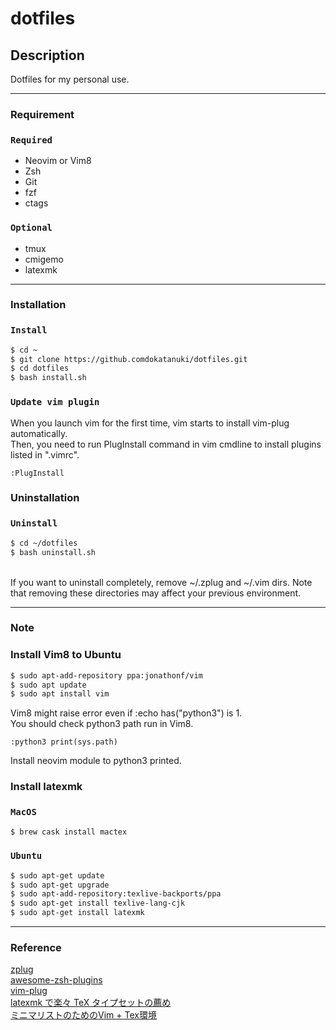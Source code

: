 # dotfiles


## Description
Dotfiles for my personal use.  

---

### Requirement
### `Required`
- Neovim or Vim8
- Zsh
- Git
- fzf
- ctags
### `Optional`
- tmux
- cmigemo
- latexmk

---

### Installation
### `Install`
```sh
$ cd ~
$ git clone https://github.comdokatanuki/dotfiles.git
$ cd dotfiles
$ bash install.sh
```

### `Update vim plugin`
When you launch vim for the first time, vim starts to install vim-plug automatically.  
Then, you need to run PlugInstall command in vim cmdline to install plugins listed in ".vimrc".
```
:PlugInstall
```

### Uninstallation
### `Uninstall`
```sh
$ cd ~/dotfiles
$ bash uninstall.sh
```
<br>
If you want to uninstall completely, remove ~/.zplug and ~/.vim dirs.  
Note that removing these directories may affect your previous environment.  

---

### Note
### Install Vim8 to Ubuntu
```sh
$ sudo apt-add-repository ppa:jonathonf/vim
$ sudo apt update
$ sudo apt install vim
```
Vim8 might raise error even if :echo has("python3") is 1.  
You should check python3 path run in Vim8.  
```
:python3 print(sys.path)
```
Install neovim module to python3 printed.  

### Install latexmk
### `MacOS`
```sh
$ brew cask install mactex
```
### `Ubuntu`
```sh
$ sudo apt-get update
$ sudo apt-get upgrade
$ sudo apt-add-repository:texlive-backports/ppa
$ sudo apt-get install texlive-lang-cjk
$ sudo apt-get install latexmk
```

---

### Reference
[zplug](https://github.com/zplug/zplug "zplug")  
[awesome-zsh-plugins](https://github.com/unixorn/awesome-zsh-plugins "awesome-zsh-plugins")  
[vim-plug](https://github.com/junegunn/vim-plug "vim-plug")  
[latexmk で楽々 TeX タイプセットの薦め](https://konn-san.com/prog/why-not-latexmk.html "latexmk で楽々 TeX タイプセットの薦め")  
[ミニマリストのためのVim + Tex環境](https://qiita.com/kota9/items/e6c6726a693118299d6b "ミニマリストのためのVim + Tex環境")  
